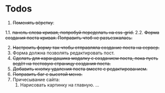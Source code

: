 # Todos

1. ~~Поменять вёрстку~~:

 1.1. ~~панель слева кривая, попробуй переделать на css-grid.~~
 2.2. ~~Форма создания поста кривая. Поправить чтоб не разъезжалась.~~

2. ~~Настроить форму так чтобы отправляла создание поста на сервер.~~
3. Форма должна позволять редактировать пост.
4. ~~Сделать для карандашика модалку с созданием поста, пока пусть ведёт на тестовую страницу создания поста.~~
5. ~~Добавить кнопку удаления поста вместе с редактированием.~~
 6. ~~Поправить баг с высотой меню.~~
 7. Причесывание сайта:
    1. Нарисовать картинку на главную.
    ...